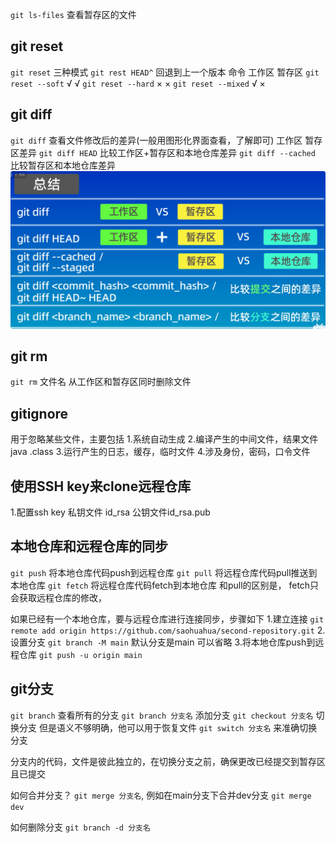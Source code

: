 `git ls-files` 查看暂存区的文件

## git reset
`git reset` 三种模式
`git rest HEAD^` 回退到上一个版本
命令               工作区    暂存区
`git reset --soft`    √         √
`git reset --hard`    ×         ×
`git reset --mixed`   √         × 

## git diff
`git diff` 查看文件修改后的差异(一般用图形化界面查看，了解即可) 工作区 暂存区差异
`git diff HEAD` 比较工作区+暂存区和本地仓库差异
`git diff --cached` 比较暂存区和本地仓库差异
![alt text](QQ_1752731395422.png)

## git rm
`git rm` 文件名 从工作区和暂存区同时删除文件

## gitignore
用于忽略某些文件，主要包括
1.系统自动生成
2.编译产生的中间文件，结果文件 java .class
3.运行产生的日志，缓存，临时文件
4.涉及身份，密码，口令文件

## 使用SSH key来clone远程仓库
1.配置ssh key  私钥文件 id_rsa 公钥文件id_rsa.pub

## 本地仓库和远程仓库的同步
`git push` 将本地仓库代码push到远程仓库
`git pull` 将远程仓库代码pull推送到本地仓库
`git fetch` 将远程仓库代码fetch到本地仓库 和pull的区别是， fetch只会获取远程仓库的修改，


如果已经有一个本地仓库，要与远程仓库进行连接同步，步骤如下
1.建立连接 `git remote add origin https://github.com/saohuahua/second-repository.git`
2.设置分支 `git branch -M main` 默认分支是main 可以省略
3.将本地仓库push到远程仓库 `git push -u origin main`

## git分支
`git branch` 查看所有的分支
`git branch 分支名` 添加分支
`git checkout 分支名` 切换分支 但是语义不够明确，他可以用于恢复文件
`git switch 分支名` 来准确切换分支

分支内的代码，文件是彼此独立的，在切换分支之前，确保更改已经提交到暂存区且已提交

如何合并分支？
`git merge 分支名`, 例如在main分支下合并dev分支  `git merge dev`

如何删除分支
`git branch -d 分支名`

